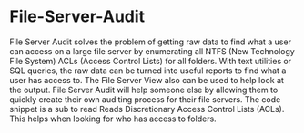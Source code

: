 # File-Server-Audit
File Server Audit solves the problem of getting raw data to find what a user can access on a large file server by enumerating all NTFS (New Technology File System) ACLs (Access Control Lists) for all folders. With text utilities or SQL queries, the raw data can be turned into useful reports to find what a user has access to. The File Server View also can be used to help look at the output. File Server Audit will help someone else by allowing them to quickly create their own auditing process for their file servers. The code snippet is a sub to read Reads Discretionary Access Control Lists (ACLs). This helps when looking for who has access to folders.
